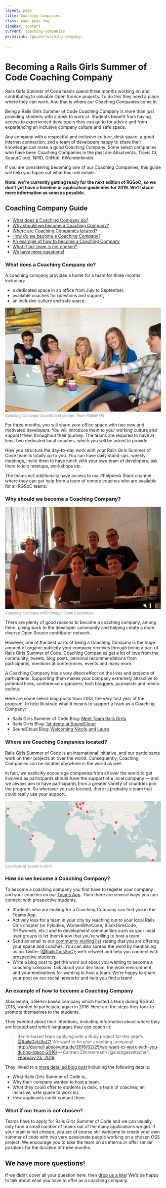 ```yaml
---
layout: page
title: Coaching Companies
class: page page-faq
sidebar: content
current: coaching-companies
permalink: /guide/coaching-company/

---
```

<h1>Becoming a Rails Girls Summer of Code Coaching Company</h1>

Rails Girls Summer of Code teams spend three months working on and contributing to valuable Open Source projects. To do this they need a place where they can work. And that is where our Coaching Companies come in. 

Being a Rails Girls Summer of Code Coaching Company is more than just providing students with a desk to work at. Students benefit from having access to experienced developers they can go to for advice and from experiencing an inclusive company culture and safe space.

Any company with a respectful and inclusive culture, desk space, a good internet connection, and a team of developers happy to share their knowledge can make a good Coaching Company. Some select companies who have been Coaching Companies in the past are Absolventa, Travis CI, SoundCloud, NIRD, GitHub, 6Wunderkinder.

If you are considering becoming one of our Coaching Companies, this guide will help you figure out what this role entails.

<strong>Note: we're currently getting ready for the next edition of RGSoC, so we don't yet have a timeline or application guidelines for 2019. We'll share more information as soon as possible.</strong>

<h2>Coaching Company Guide</h2>

* <a href="#q3">What does a Coaching Company do?</a>
* <a href="#q1">Why should we become a Coaching Company?</a>
* <a href="#q5">Where are Coaching Companies located?</a>
* <a href="#q6">How do we become a Coaching Company?</a>
* <a href="#q6a">An example of how to become a Coaching Company</a>
* <a href="#q4b">What if our team is not chosen?</a>
* <a href="#q7">We have more questions!</a>


<h3 id="q3">What does a Coaching Company do?</h3>

A coaching company provides a home for a team for three months including:  

<ul>
  <li>a dedicated space in an office from July to September,</li>
  <li>available coaches for questions and support,</li>
  <li>an inclusive culture and safe space.</li>
</ul>

<div class="resize">
	<img src="/img/guides/coaching_company_rapidftr.jpg">
</div>
<font color="grey"><small><i>Coaching Company SoundCloud (Image: Team RapidFTR)</i></small></font>  

For three months, you will share your office space with two new and motivated developers. You will introduce them to your working culture and support them throughout their journey. The teams are required to have at least two dedicated local coaches, which you will be asked to provide.

How you structure the day-to-day work with your Rails Girls Summer of Code team is totally up to you. You can have daily stand-ups, weekly meetings, invite them to have lunch with your own team of developers, ask them to join meetups, workshops etc. 

The teams will additionally have access to our #helpdesk Slack channel where they can get help from a team of remote coaches who are available for all RGSoC teams.


<h3 id="q1">Why should we become a Coaching Company?</h3>

<div class="resize">
  <img src="/img/blog/2015/exercistas_first_day.jpg">
</div>
<font color="grey"><small><i>Coaching Company NIRD (Image: Team Exercistas)</i></small></font>  

There are plenty of good reasons to become a coaching company, among them, giving back to the developer community and helping create a more diverse Open Source contributor network.

However, one of the best parts of being a Coaching Company is the huge amount of organic publicity your company receives through being a part of Rails Girls Summer of Code. Coaching Companies get a lot of love from the community; tweets, blog posts, personal recommendations from participants, mentions at conferences, events and many more.

A Coaching Company has a very direct effect on the lives and projects of participants. Supporting them makes your company extremely attractive to potential hires, conference organizers, tech bloggers, journalists and media outlets.

Here are some select blog posts from 2013, the very first year of the program, to help illustrate what it means to support a team as a Coaching Company:  

* Rails Girls Summer of Code Blog: <a href="http://2013.railsgirlssummerofcode.org/blog/meet-team-rails-grrls">Meet Team Rails Grrls</a>
* Rails Grrls Blog: <a href="http://railsgrrls.tumblr.com/post/59391220574/blast-from-the-past-1st-demo-at-soundcloud">1st demo at SoundCloud</a>
* SoundCloud Blog: <a href="http://blog.soundcloud.com/2013/07/19/rails-girls-summer-of-code-welcoming-nicole-and-laura">Welcoming Nicole and Laura</a>



<h3 id="q5">Where are Coaching Companies located?</h3>

Rails Girls Summer of Code is an international initiative, and our participants work on their projects all over the world. Consequently, Coaching Companies can be located anywhere in the world as well.

In fact, we explicitly encourage companies from all over the world to get involved as participants should have the support of a local company — and we always aim to have participants from a greater variety of countries join the program. So wherever you are located, there is probably a team that could really use your support.

<div class="resize">
  <img src="/img/blog/2015/2015-teams-map.png">
</div>
<font color="grey"><small><i>Locations of Teams in 2015</i></small></font>


<h3 id="q6">How do we become a Coaching Company?</h3>

To become a coaching company you first have to register your company and your coaches on our <a href="https://teams.railsgirlssummerofcode.org">Teams App</a>. Then there are several ways you can connect with prospective students.

* Students who are looking for a Coaching Company can find you in the Teams App.
* Actively look for a team in your city by reaching out to your local Rails Girls chapter (or Pyladies, WomenWhoCode, BlackGirlsCode, PHPwomen, etc.) and to development communities such as your local user groups to let them know that you’re willing to host a team.
* Send an email to our <a href="https://groups.google.com/forum/#!forum/rails-girls-summer-of-code-community">community mailing list</a> stating that you are offering your space and coaches. You can also spread the word by mentioning us on Twitter (<a href="http://www.twitter.com/RailsGirlsSoC">@RailsGirlsSoC</a>); we’ll retweet and help you connect with prospective students.
* Write a blog post to get the word out about you wanting to become a coaching company: talk about your dev team, the work environment, and your motivations for wanting to host a team. We’re happy to share your post on our social networks and help you find a team!



<h3 id="q6a">An example of how to become a Coaching Company</h3>

Absolventa, a Berlin-based company which hosted a team during RGSoC 2013, wanted to participate again in 2016. Here are the steps they took to promote themselves to the students.

They tweeted about their intentions, including information about where they are located and which languages they can coach in:

<blockquote class="twitter-tweet" lang="en"> Berlin-based team applying with a Ruby project for this year’s <a href="https://twitter.com/RailsgirlsSoc">@RailsGirlsSoC?</a> We want to be your coaching company! <a href="http://devnull.absolventa.de/2016/02/25/we-want-to-work-with-you-during-rgsoc-2016/">http://devnull.absolventa.de/2016/02/25/we-want-to-work-with-you-during-rgsoc-2016/</a>&mdash; Carsten Zimmermann (@carpgezwitscher) <a href="https://twitter.com/carpgezwitscher/status/702878302642507776">February 25, 2016</a></blockquote>
<script async="async" src="//platform.twitter.com/widgets.js" charset="utf-8"></script>

They linked to a <a href="http://devnull.absolventa.de/2016/02/25/we-want-to-work-with-you-during-rgsoc-2016/">more detailed blog post</a> including the following details:

* What Rails Girls Summer of Code is,
* Why their company wanted to host a team,
* What they could offer to students (a desk, a team of coaches, an inclusive, safe space to work in),
* How applicants could contact them.

<h3 id="q4b">What if our team is not chosen?</h3>

Teams have to apply for Rails Girls Summer of Code and we can usually only fund a small number of teams out of the many applications we get. If your team is not chosen, you are of course still welcome to create your own summer of code with two very passionate people working on a chosen OSS project. We encourage you to take the team on as interns or offer similar positions for the duration of three months.


<h2 id="q7">We have more questions!</h2>

If we didn’t cover all your question here, then <a href="mailto:contact@rgsoc.org">drop us a line</a>! We’d be happy to talk about what you have to offer as a coaching company.